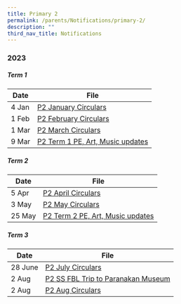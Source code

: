 ```yaml
---
title: Primary 2
permalink: /parents/Notifications/primary-2/
description: ""
third_nav_title: Notifications
---
```

### **2023**

##### Term 1

| Date| File | 
| -------- | -------- | 
|4 Jan|[P2 January Circulars](/files/Notification%202023/P2/rgps_n23_p2_003_p2%20january%20circulars.pdf)|
|1 Feb|[P2 February Circulars](/files/Notification%202023/P2/RGPS_N23_P2_004_P2%20February%20Circulars.pdf)|
|1 Mar|[P2 March Circulars](/files/Notification%202023/P2/RGPS_N23_P2_005_P2%20March%20Circulars.pdf)|
|9 Mar|[P2 Term 1 PE, Art, Music updates](/files/Notification%202023/P2/Term%201%20P2%20Update.pdf)|

##### Term 2

| Date| File | 
| -------- | -------- | 
|5 Apr|[P2 April Circulars](/files/Notification%202023/P2/rgps_n23_p2_007_p2%20april%20circulars.pdf)|
|3 May|[P2 May Circulars](/files/Notification%202023/P2/rgps_n23_p2_008_p2%20may%20circulars.pdf)|
|25 May|[P2 Term 2 PE, Art, Music updates](/files/Notification%202023/P2/p2%20pam%20updates%20term%202.pdf)|

##### Term 3

| Date| File | 
| -------- | -------- | 
|28 June|[P2 July Circulars](/files/Notification%202023/P2/rgps_n23_p2_010.pdf)|
|2 Aug|[P2 SS FBL Trip to Paranakan Museum](/files/Notification%202023/P2/p2%20ss%20fbl%20to%20paranakan%20museum.pdf)|
|2 Aug|[P2 Aug Circulars](/files/Notification%202023/P2/rgps_n23_p2_012.pdf)|